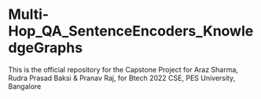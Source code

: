 # Multi-Hop_QA_SentenceEncoders_KnowledgeGraphs
This is the official repository for the Capstone Project for Araz Sharma, Rudra Prasad Baksi &amp; Pranav Raj, for Btech 2022 CSE, PES University, Bangalore

